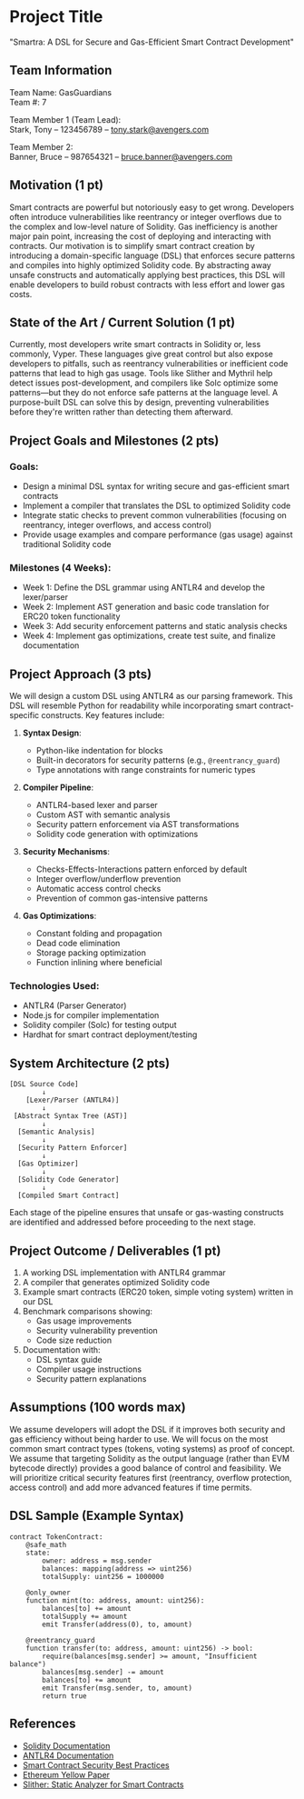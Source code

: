 # Project Title

"Smartra: A DSL for Secure and Gas-Efficient Smart Contract Development"

## Team Information

Team Name: GasGuardians  
Team #: 7

Team Member 1 (Team Lead):  
Stark, Tony – 123456789 – tony.stark@avengers.com

Team Member 2:  
Banner, Bruce – 987654321 – bruce.banner@avengers.com

## Motivation (1 pt)

Smart contracts are powerful but notoriously easy to get wrong. Developers often introduce vulnerabilities like reentrancy or integer overflows due to the complex and low-level nature of Solidity. Gas inefficiency is another major pain point, increasing the cost of deploying and interacting with contracts. Our motivation is to simplify smart contract creation by introducing a domain-specific language (DSL) that enforces secure patterns and compiles into highly optimized Solidity code. By abstracting away unsafe constructs and automatically applying best practices, this DSL will enable developers to build robust contracts with less effort and lower gas costs.

## State of the Art / Current Solution (1 pt)

Currently, most developers write smart contracts in Solidity or, less commonly, Vyper. These languages give great control but also expose developers to pitfalls, such as reentrancy vulnerabilities or inefficient code patterns that lead to high gas usage. Tools like Slither and Mythril help detect issues post-development, and compilers like Solc optimize some patterns—but they do not enforce safe patterns at the language level. A purpose-built DSL can solve this by design, preventing vulnerabilities before they're written rather than detecting them afterward.

## Project Goals and Milestones (2 pts)

### Goals:

- Design a minimal DSL syntax for writing secure and gas-efficient smart contracts
- Implement a compiler that translates the DSL to optimized Solidity code
- Integrate static checks to prevent common vulnerabilities (focusing on reentrancy, integer overflows, and access control)
- Provide usage examples and compare performance (gas usage) against traditional Solidity code

### Milestones (4 Weeks):

- Week 1: Define the DSL grammar using ANTLR4 and develop the lexer/parser
- Week 2: Implement AST generation and basic code translation for ERC20 token functionality
- Week 3: Add security enforcement patterns and static analysis checks
- Week 4: Implement gas optimizations, create test suite, and finalize documentation

## Project Approach (3 pts)

We will design a custom DSL using ANTLR4 as our parsing framework. This DSL will resemble Python for readability while incorporating smart contract-specific constructs. Key features include:

1. **Syntax Design**:

   - Python-like indentation for blocks
   - Built-in decorators for security patterns (e.g., `@reentrancy_guard`)
   - Type annotations with range constraints for numeric types

2. **Compiler Pipeline**:

   - ANTLR4-based lexer and parser
   - Custom AST with semantic analysis
   - Security pattern enforcement via AST transformations
   - Solidity code generation with optimizations

3. **Security Mechanisms**:

   - Checks-Effects-Interactions pattern enforced by default
   - Integer overflow/underflow prevention
   - Automatic access control checks
   - Prevention of common gas-intensive patterns

4. **Gas Optimizations**:
   - Constant folding and propagation
   - Dead code elimination
   - Storage packing optimization
   - Function inlining where beneficial

### Technologies Used:

- ANTLR4 (Parser Generator)
- Node.js for compiler implementation
- Solidity compiler (Solc) for testing output
- Hardhat for smart contract deployment/testing

## System Architecture (2 pts)

```
[DSL Source Code]
        ↓
    [Lexer/Parser (ANTLR4)]
        ↓
 [Abstract Syntax Tree (AST)]
        ↓
  [Semantic Analysis]
        ↓
  [Security Pattern Enforcer]
        ↓
  [Gas Optimizer]
        ↓
  [Solidity Code Generator]
        ↓
  [Compiled Smart Contract]
```

Each stage of the pipeline ensures that unsafe or gas-wasting constructs are identified and addressed before proceeding to the next stage.

## Project Outcome / Deliverables (1 pt)

1. A working DSL implementation with ANTLR4 grammar
2. A compiler that generates optimized Solidity code
3. Example smart contracts (ERC20 token, simple voting system) written in our DSL
4. Benchmark comparisons showing:
   - Gas usage improvements
   - Security vulnerability prevention
   - Code size reduction
5. Documentation with:
   - DSL syntax guide
   - Compiler usage instructions
   - Security pattern explanations

## Assumptions (100 words max)

We assume developers will adopt the DSL if it improves both security and gas efficiency without being harder to use. We will focus on the most common smart contract types (tokens, voting systems) as proof of concept. We assume that targeting Solidity as the output language (rather than EVM bytecode directly) provides a good balance of control and feasibility. We will prioritize critical security features first (reentrancy, overflow protection, access control) and add more advanced features if time permits.

## DSL Sample (Example Syntax)

```
contract TokenContract:
    @safe_math
    state:
        owner: address = msg.sender
        balances: mapping(address => uint256)
        totalSupply: uint256 = 1000000

    @only_owner
    function mint(to: address, amount: uint256):
        balances[to] += amount
        totalSupply += amount
        emit Transfer(address(0), to, amount)

    @reentrancy_guard
    function transfer(to: address, amount: uint256) -> bool:
        require(balances[msg.sender] >= amount, "Insufficient balance")
        balances[msg.sender] -= amount
        balances[to] += amount
        emit Transfer(msg.sender, to, amount)
        return true
```

## References

- [Solidity Documentation](https://docs.soliditylang.org/)
- [ANTLR4 Documentation](https://github.com/antlr/antlr4/blob/master/doc/index.md)
- [Smart Contract Security Best Practices](https://consensys.github.io/smart-contract-best-practices/)
- [Ethereum Yellow Paper](https://ethereum.github.io/yellowpaper/paper.pdf)
- [Slither: Static Analyzer for Smart Contracts](https://github.com/crytic/slither)
